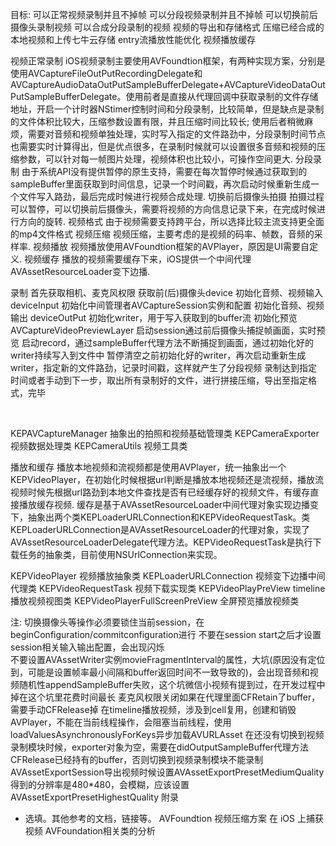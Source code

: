 目标:
可以正常视频录制并且不掉帧
可以分段视频录制并且不掉帧
可以切换前后摄像头录制视频
可以合成分段录制的视频
视频的导出和存储格式
压缩已经合成的本地视频和上传七牛云存储
entry流播放性能优化
视频播放缓存

视频正常录制  iOS视频录制主要使用AVFoundtion框架，有两种实现方案，分别是使用AVCaptureFileOutPutRecordingDelegate和AVCaptureAudioDataOutPutSampleBufferDelegate+AVCaptureVideoDataOutPutSampleBufferDelegate。使用前者是直接从代理回调中获取录制的文件存储地址，开启一个计时器NStimer控制时间和分段录制，比较简单，但是缺点是录制的文件体积比较大，压缩参数设置有限，并且压缩时间比较长; 使用后者稍微麻烦，需要对音频和视频单独处理，实时写入指定的文件路劲中，分段录制时间节点也需要实时计算得出，但是优点很多，在录制时候就可以设置很多音频和视频的压缩参数，可以针对每一帧图片处理，视频体积也比较小，可操作空间更大.
分段录制  由于系统API没有提供暂停的原生支持，需要在每次暂停时候通过获取到的sampleBuffer里面获取到时间信息，记录一个时间戳，再次启动时候重新生成一个文件写入路劲，最后完成时候进行视频合成处理.
切换前后摄像头拍摄  拍摄过程可以暂停，可以切换前后摄像头，需要将视频的方向信息记录下来，在完成时候进行方向的旋转.
视频格式  由于视频需要支持跨平台，所以选择比较主流支持更全面的mp4文件格式
视频压缩  视频压缩，主要考虑的是视频的码率、帧数，音频的采样率.
视频播放 视频播放使用AVFoundtion框架的AVPlayer，原因是UI需要自定义.
视频缓存 播放的视频需要缓存下来，iOS提供一个中间代理AVAssetResourceLoader变下边播.
       
录制
首先获取相机、麦克风权限
获取前(后)摄像头device
初始化音频、视频输入 deviceInput
初始化中间管理者AVCaptureSession实例和配置
初始化音频、视频输出 deviceOutPut
初始化writer，用于写入获取到的buffer流
初始化预览AVCaptureVideoPreviewLayer
启动session通过前后摄像头捕捉帧画面，实时预览
启动record，通过sampleBuffer代理方法不断捕捉到画面，通过初始化好的writer持续写入到文件中
 暂停清空之前初始化好的writer，再次启动重新生成writer，指定新的文件路劲，记录时间戳，这样就产生了分段视频
录制达到指定时间或者手动到下一步，取出所有录制好的文件，进行拼接压缩，导出至指定格式，完毕

                                                                 


KEPAVCaptureManager
抽象出的拍照和视频基础管理类
KEPCameraExporter
视频数据处理类
KEPCameraUtils
视频工具类



   
播放和缓存
 播放本地视频和流视频都是使用AVPlayer，统一抽象出一个KEPVideoPlayer，在初始化时候根据url判断是播放本地视频还是流视频，播放流视频时候先根据url路劲到本地文件查找是否有已经缓存好的视频文件，有缓存直接播放缓存视频.
缓存是基于AVAssetResourceLoader中间代理对象实现边播变下，抽象出两个类KEPLoaderURLConnection和KEPVideoRequestTask。类KEPLoaderURLConnection是AVAssetResourceLoader的代理对象，实现了AVAssetResourceLoaderDelegate代理方法。KEPVideoRequestTask是执行下载任务的抽象类，目前使用NSUrlConnection来实现。





KEPVideoPlayer
视频播放抽象类
KEPLoaderURLConnection
视频变下边播中间代理类
KEPVideoRequestTask
视频下载实现类
KEPVideoPlayPreView
timeline播放视频视图类
KEPVideoPlayerFullScreenPreView
全屏预览播放视频类


注:
切换摄像头等操作必须要锁住当前session，在beginConfiguration/commitconfiguration进行
不要在session start之后才设置session相关输入输出配置，会出现闪烁     
不要设置AVAssetWriter实例movieFragmentInterval的属性，大坑(原因没有定位到，可能是设置帧率最小间隔和buffer返回时间不一致导致的)，会出现音频和视频随机性appendSampleBuffer失败，这个坑微信小视频有提到过，在开发过程中掉在这个坑里花费时间最长
麦克风权限关闭如果在代理里面CFRetain了buffer，需要手动CFRelease掉
在timeline播放视频，涉及到cell复用，创建和销毁AVPlayer，不能在当前线程操作，会阻塞当前线程，使用loadValuesAsynchronouslyForKeys异步加载AVURLAsset
在还没有切换到视频录制模块时候，exporter对象为空，需要在didOutputSampleBuffer代理方法CFRelease已经持有的buffer，否则切换到视频录制模块不能录制
AVAssetExportSession导出视频时候设置AVAssetExportPresetMediumQuality得到的分辨率是480*480，会模糊，应该设置AVAssetExportPresetHighestQuality
附录
* 选填。其他参考的文档，链接等。
AVFoundtion
视频压缩方案
在 iOS 上捕获视频
AVFoundation相关类的分析
